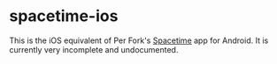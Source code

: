 # spacetime-ios

This is the iOS equivalent of Per Fork's [Spacetime](https://github.com/pellefork/spacetime) app for Android. It is currently very incomplete and undocumented.